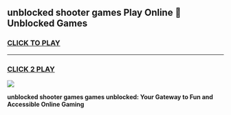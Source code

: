 
## unblocked shooter games Play Online 👋 Unblocked Games
<h3>
<a href="https://premium.freeplayer.one?title=unblocked_shooter_games&ref=19F">CLICK TO PLAY</a></h3>
<hr>

<h3>
<a href="https://premium.freeplayer.one?title=unblocked_shooter_games&ref=19F">CLICK 2 PLAY</a>
  
</h3>

<a href="https://premium.freeplayer.one?title=unblocked_shooter_games&ref=19F"><img src="https://clearcache.store/games.png"></a>


**unblocked shooter games games unblocked: Your Gateway to Fun and Accessible Online Gaming**
